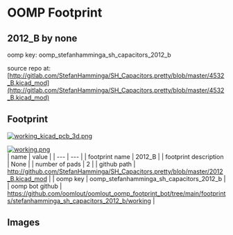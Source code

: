 # OOMP Footprint  
## 2012_B  by none  
  
oomp key: oomp_stefanhamminga_sh_capacitors_2012_b  
  
source repo at: [http://gitlab.com/StefanHamminga/SH_Capacitors.pretty/blob/master/4532_B.kicad_mod](http://gitlab.com/StefanHamminga/SH_Capacitors.pretty/blob/master/4532_B.kicad_mod)  
## Footprint  
  
[![working_kicad_pcb_3d.png](working_kicad_pcb_3d_600.png)](working_kicad_pcb_3d.png)  
  
[![working.png](working_600.png)](working.png)  
| name | value | 
| --- | --- | 
| footprint name | 2012_B | 
| footprint description | None | 
| number of pads | 2 | 
| github path | http://github.com/StefanHamminga/SH_Capacitors.pretty/blob/master/2012_B.kicad_mod | 
| oomp key | oomp_stefanhamminga_sh_capacitors_2012_b | 
| oomp bot github | https://github.com/oomlout/oomlout_oomp_footprint_bot/tree/main/footprints/stefanhamminga_sh_capacitors_2012_b/working | 
## Images  
